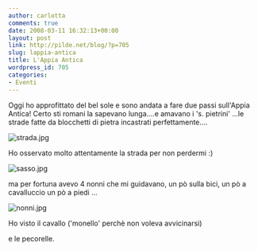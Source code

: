 ```yaml
---
author: carlotta
comments: true
date: 2008-03-11 16:32:13+00:00
layout: post
link: http://pilde.net/blog/?p=705
slug: lappia-antica
title: L'Appia Antica
wordpress_id: 705
categories:
- Eventi
---
```


Oggi ho approfittato del bel sole e sono andata a fare due passi sull'Appia Antica! Certo sti romani la sapevano lunga....e amavano i 's. pietrini' ...le strade fatte da blocchetti di pietra incastrati perfettamente....

![strada.jpg](http://pilde.net/blog/wp-content/uploads/2008/03/strada.jpg)




Ho osservato molto attentamente la strada per non perdermi :)




![sasso.jpg](http://pilde.net/blog/wp-content/uploads/2008/03/sasso.jpg)




ma per fortuna avevo 4 nonni che mi guidavano, un pò sulla bici, un pò a cavalluccio un pò a piedi ...

![nonni.jpg](http://pilde.net/blog/wp-content/uploads/2008/03/nonni.jpg)




Ho visto il cavallo ('monello' perchè non voleva avvicinarsi)


 e le pecorelle.



